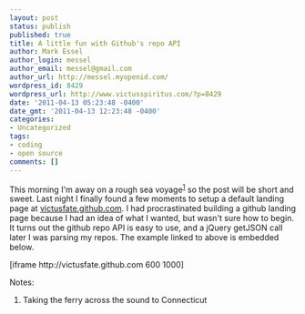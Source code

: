 ```yaml
---
layout: post
status: publish
published: true
title: A little fun with Github's repo API 
author: Mark Essel
author_login: messel
author_email: messel@gmail.com
author_url: http://messel.myopenid.com/
wordpress_id: 8429
wordpress_url: http://www.victusspiritus.com/?p=8429
date: '2011-04-13 05:23:48 -0400'
date_gmt: '2011-04-13 12:23:48 -0400'
categories:
- Uncategorized
tags:
- coding
- open source
comments: []
---
```

<p>This morning I'm away on a rough sea voyage<sup><a href="#notes">1</a></sup> so the post will be short and sweet. Last night I finally found a few moments to setup a default landing page at <a href="http://victusfate.github.com">victusfate.github.com</a>. I had procrastinated building a github landing page because I had an idea of what I wanted, but wasn't sure how to begin. It turns out the github repo API is easy to use, and a jQuery getJSON call later I was parsing my repos. The example linked to above is embedded below.</p>
<p>[iframe http://victusfate.github.com 600 1000]</p>
<p><a name="#notes">Notes:</a></p>
<ol>
<li>Taking the ferry across the sound to Connecticut</li>
</ol>
